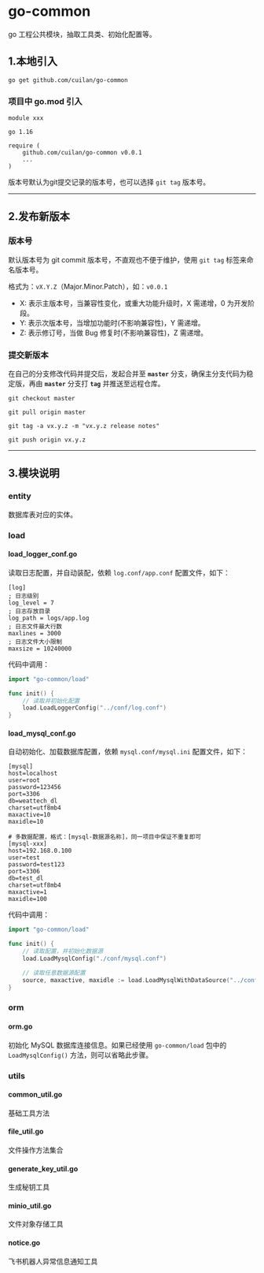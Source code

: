 # go-common

go 工程公共模块，抽取工具类、初始化配置等。

## 1.本地引入

```shell script
go get github.com/cuilan/go-common
```

### 项目中 go.mod 引入

```
module xxx

go 1.16

require (
    github.com/cuilan/go-common v0.0.1
    ...
)
```

版本号默认为git提交记录的版本号，也可以选择 `git tag` 版本号。

---

## 2.发布新版本

### 版本号

默认版本号为 git commit 版本号，不直观也不便于维护，使用 `git tag` 标签来命名版本号。

格式为：`vX.Y.Z`（Major.Minor.Patch），如：`v0.0.1`

* X: 表示主版本号，当兼容性变化，或重大功能升级时，X 需递增，0 为开发阶段。
* Y: 表示次版本号，当增加功能时(不影响兼容性)，Y 需递增。
* Z: 表示修订号，当做 Bug 修复时(不影响兼容性)，Z 需递增。

### 提交新版本

在自己的分支修改代码并提交后，发起合并至 **`master`** 分支，确保主分支代码为稳定版，再由 **`master`** 分支打 **`tag`** 并推送至远程仓库。

```shell
git checkout master

git pull origin master

git tag -a vx.y.z -m "vx.y.z release notes"

git push origin vx.y.z

```

---

## 3.模块说明

### entity

数据库表对应的实体。

### load

#### load_logger_conf.go

读取日志配置，并自动装配，依赖 `log.conf/app.conf` 配置文件，如下：

```
[log]
; 日志级别
log_level = 7
; 日志存放目录
log_path = logs/app.log
; 日志文件最大行数
maxlines = 3000
; 日志文件大小限制
maxsize = 10240000
```

代码中调用：
```go
import "go-common/load"

func init() {
    // 读取并初始化配置
    load.LoadLoggerConfig("../conf/log.conf")
}
```

#### load_mysql_conf.go

自动初始化、加载数据库配置，依赖 `mysql.conf/mysql.ini` 配置文件，如下：

```
[mysql]
host=localhost
user=root
password=123456
port=3306
db=weattech_dl
charset=utf8mb4
maxactive=10
maxidle=10

# 多数据配置，格式：[mysql-数据源名称]，同一项目中保证不重复即可
[mysql-xxx]
host=192.168.0.100
user=test
password=test123
port=3306
db=test_dl
charset=utf8mb4
maxactive=1
maxidle=100
```

代码中调用：
```go
import "go-common/load"

func init() {
    // 读取配置，并初始化数据源
    load.LoadMysqlConfig("./conf/mysql.conf")

    // 读取任意数据源配置
    source, maxactive, maxidle := load.LoadMysqlWithDataSource("../conf/mysql.conf", "mysql-haulers")
}
```

### orm

#### orm.go

初始化 MySQL 数据库连接信息。如果已经使用 `go-common/load` 包中的 `LoadMysqlConfig()` 方法，则可以省略此步骤。

### utils

#### common_util.go

基础工具方法

#### file_util.go

文件操作方法集合

#### generate_key_util.go

生成秘钥工具

#### minio_util.go

文件对象存储工具

#### notice.go

飞书机器人异常信息通知工具

